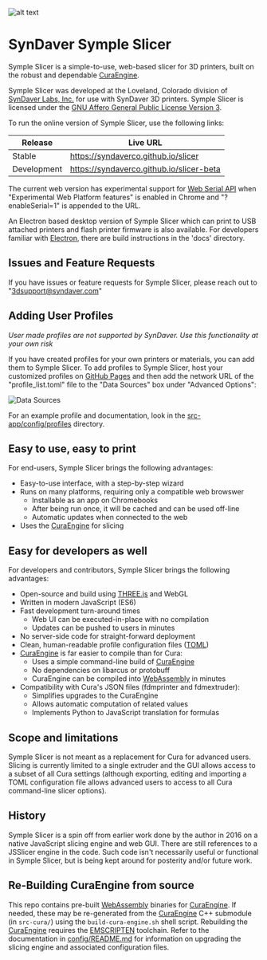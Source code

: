 ![alt text][logo]

SynDaver Symple Slicer
======================

Symple Slicer is a simple-to-use, web-based slicer for 3D printers,
built on the robust and dependable [CuraEngine].

Symple Slicer was developed at the Loveland, Colorado division of
[SynDaver Labs, Inc.] for use with SynDaver 3D printers. Symple Slicer
is licensed under the [GNU Affero General Public License Version 3].

To run the online version of Symple Slicer, use the following links:

| Release     | Live URL                                 |
|-------------|------------------------------------------|
| Stable      | https://syndaverco.github.io/slicer      |
| Development | https://syndaverco.github.io/slicer-beta |

The current web version has experimental support for [Web Serial API]
when "Experimental Web Platform features" is enabled in Chrome and
"?enableSerial=1" is appended to the URL.

An Electron based desktop version of Symple Slicer which can print
to USB attached printers and flash printer firmware is also available.
For developers familiar with [Electron], there are build instructions
in the 'docs' directory.

Issues and Feature Requests
---------------------------

If you have issues or feature requests for Symple Slicer, please reach out to "3dsupport@syndaver.com"

Adding User Profiles
--------------------

*User made profiles are not supported by SynDaver. Use this functionality at your own risk*

If you have created profiles for your own printers or materials, you can add them to Symple Slicer.
To add profiles to Symple Slicer, host your customized profiles on [GitHub Pages] and then add the
network URL of the "profile_list.toml" file to the "Data Sources" box under "Advanced Options":

![Data Sources](https://github.com/SynDaverCO/symple-slicer/raw/master/docs/images/DataSources.PNG)

For an example profile and documentation, look in the [src-app/config/profiles] directory.

Easy to use, easy to print
--------------------------

For end-users, Symple Slicer brings the following advantages:

- Easy-to-use interface, with a step-by-step wizard 
- Runs on many platforms, requiring only a compatible web browswer
   - Installable as an app on Chromebooks
   - After being run once, it will be cached and can be used off-line
   - Automatic updates when connected to the web
- Uses the [CuraEngine] for slicing

Easy for developers as well
---------------------------

For developers and contributors, Symple Slicer brings the following
advantages:

- Open-source and build using [THREE.js] and WebGL
- Written in modern JavaScript (ES6)
- Fast development turn-around times
   - Web UI can be executed-in-place with no compilation
   - Updates can be pushed to users in minutes
- No server-side code for straight-forward deployment
- Clean, human-readable profile configuration files ([TOML])
- [CuraEngine] is far easier to compile than for Cura:
   - Uses a simple command-line build of [CuraEngine]
   - No dependencies on libarcus or protobuff
   - CuraEngine can be compiled into [WebAssembly] in minutes
- Compatibility with Cura's JSON files (fdmprinter and fdmextruder):
   - Simplifies upgrades to the CuraEngine
   - Allows automatic computation of related values
   - Implements Python to JavaScript translation for formulas

Scope and limitations
---------------------

Symple Slicer is not meant as a replacement for Cura for advanced
users. Slicing is currently limited to a single extruder and the
GUI allows access to a subset of all Cura settings (although
exporting, editing and importing a TOML configuration file allows
advanced users to access to all Cura command-line slicer options).

History
-------

Symple Slicer is a spin off from earlier work done by the author
in 2016 on a native JavaScript slicing engine and web GUI. There
are still references to a JSSlicer engine in the code. Such code
isn't necessarily useful or functional in Symple Slicer, but is
being kept around for posterity and/or future work.

Re-Building CuraEngine from source
----------------------------------

This repo contains pre-built [WebAssembly] binaries for [CuraEngine].
If needed, these may be re-generated from the [CuraEngine] C++
submodule (in `src-cura/`) using the `build-cura-engine.sh` shell
script. Rebuilding the [CuraEngine] requires the [EMSCRIPTEN]
toolchain. Refer to the documentation in [config/README.md] for
information on upgrading the slicing engine and associated
configuration files.

[THREE.js]: https://threejs.org
[EMSCRIPTEN]: https://emscripten.org
[CuraEngine]: https://github.com/Ultimaker/CuraEngine
[GNU Affero General Public License Version 3]: https://github.com/SynDaverCO/symple-slicer/raw/master/LICENSE.txt
[config/README.md]: https://github.com/SynDaverCO/symple-slicer/blob/master/config/README.md
[SynDaver Labs, Inc.]: https://syndaver.com
[WebAssembly]: https://webassembly.org
[TOML]: https://en.wikipedia.org/wiki/TOML
[Electron]: https://www.electronjs.org/
[GitHub Pages]: https://pages.github.com/
[Web Serial API]: https://www.chromestatus.com/feature/6577673212002304
[src-app/config/profiles]: https://github.com/SynDaverCO/symple-slicer/tree/master/src-app/config/profiles

[logo]: https://github.com/SynDaverCO/symple-slicer/raw/master/src-app/images/screenshot.png "SynDaver Symple Slicer"